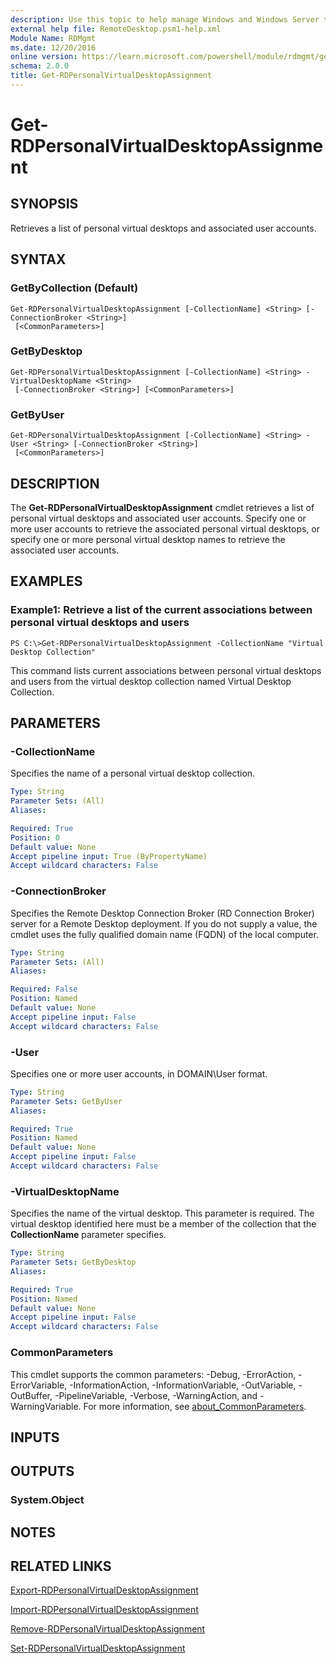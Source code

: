 ```yaml
---
description: Use this topic to help manage Windows and Windows Server technologies with Windows PowerShell.
external help file: RemoteDesktop.psm1-help.xml
Module Name: RDMgmt
ms.date: 12/20/2016
online version: https://learn.microsoft.com/powershell/module/rdmgmt/get-rdpersonalvirtualdesktopassignment?view=windowsserver2019-ps&wt.mc_id=ps-gethelp
schema: 2.0.0
title: Get-RDPersonalVirtualDesktopAssignment
---
```


# Get-RDPersonalVirtualDesktopAssignment

## SYNOPSIS
Retrieves a list of personal virtual desktops and associated user accounts.

## SYNTAX

### GetByCollection (Default)
```
Get-RDPersonalVirtualDesktopAssignment [-CollectionName] <String> [-ConnectionBroker <String>]
 [<CommonParameters>]
```

### GetByDesktop
```
Get-RDPersonalVirtualDesktopAssignment [-CollectionName] <String> -VirtualDesktopName <String>
 [-ConnectionBroker <String>] [<CommonParameters>]
```

### GetByUser
```
Get-RDPersonalVirtualDesktopAssignment [-CollectionName] <String> -User <String> [-ConnectionBroker <String>]
 [<CommonParameters>]
```

## DESCRIPTION
The **Get-RDPersonalVirtualDesktopAssignment** cmdlet retrieves a list of personal virtual desktops and associated user accounts.
Specify one or more user accounts to retrieve the associated personal virtual desktops, or specify one or more personal virtual desktop names to retrieve the associated user accounts.

## EXAMPLES

### Example1: Retrieve a list of the current associations between personal virtual desktops and users
```
PS C:\>Get-RDPersonalVirtualDesktopAssignment -CollectionName "Virtual Desktop Collection"
```

This command lists current associations between personal virtual desktops and users from the virtual desktop collection named Virtual Desktop Collection.

## PARAMETERS

### -CollectionName
Specifies the name of a personal virtual desktop collection.

```yaml
Type: String
Parameter Sets: (All)
Aliases:

Required: True
Position: 0
Default value: None
Accept pipeline input: True (ByPropertyName)
Accept wildcard characters: False
```

### -ConnectionBroker
Specifies the Remote Desktop Connection Broker (RD Connection Broker) server for a Remote Desktop deployment.
If you do not supply a value, the cmdlet uses the fully qualified domain name (FQDN) of the local computer.

```yaml
Type: String
Parameter Sets: (All)
Aliases:

Required: False
Position: Named
Default value: None
Accept pipeline input: False
Accept wildcard characters: False
```

### -User
Specifies one or more user accounts, in DOMAIN\User format.

```yaml
Type: String
Parameter Sets: GetByUser
Aliases:

Required: True
Position: Named
Default value: None
Accept pipeline input: False
Accept wildcard characters: False
```

### -VirtualDesktopName
Specifies the name of the virtual desktop.
This parameter is required.
The virtual desktop identified here must be a member of the collection that the **CollectionName** parameter specifies.

```yaml
Type: String
Parameter Sets: GetByDesktop
Aliases:

Required: True
Position: Named
Default value: None
Accept pipeline input: False
Accept wildcard characters: False
```

### CommonParameters
This cmdlet supports the common parameters: -Debug, -ErrorAction, -ErrorVariable, -InformationAction, -InformationVariable, -OutVariable, -OutBuffer, -PipelineVariable, -Verbose, -WarningAction, and -WarningVariable. For more information, see [about_CommonParameters](https://go.microsoft.com/fwlink/?LinkID=113216).

## INPUTS

## OUTPUTS

### System.Object

## NOTES

## RELATED LINKS

[Export-RDPersonalVirtualDesktopAssignment](./Export-RDPersonalVirtualDesktopAssignment.md)

[Import-RDPersonalVirtualDesktopAssignment](./Import-RDPersonalVirtualDesktopAssignment.md)

[Remove-RDPersonalVirtualDesktopAssignment](./Remove-RDPersonalVirtualDesktopAssignment.md)

[Set-RDPersonalVirtualDesktopAssignment](./Set-RDPersonalVirtualDesktopAssignment.md)

